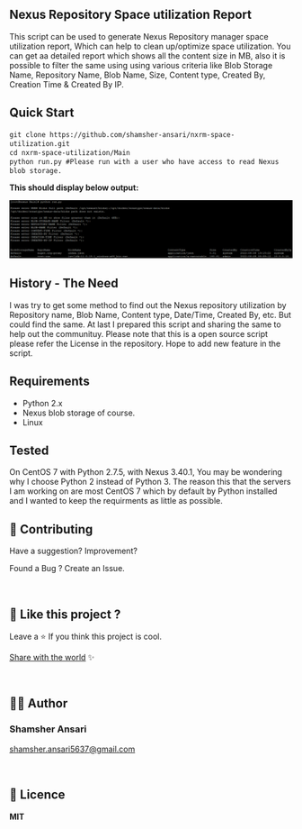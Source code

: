 ## Nexus Repository Space utilization Report

This script can be used to generate Nexus Repository manager space utilization report, Which can help to clean up/optimize space utilization.
You can get aa detailed report which shows all the content size in MB, also it is possible to filter the same using using various criteria like Blob Storage Name, Repository Name, Blob Name, Size, Content type, Created By, Creation Time & Created By IP.

## Quick Start

```
git clone https://github.com/shamsher-ansari/nxrm-space-utilization.git
cd nxrm-space-utilization/Main
python run.py #Please run with a user who have access to read Nexus blob storage.
```

<strong> This should display below output: </strong>

<!-- logo -->
<p align="center">
  <img src="output_report.PNG">
</p>

## History - The Need

I was try to get some method to find out the Nexus repository utilization by Repository name, Blob Name, Content type, Date/Time, Created By, etc. But could find the same. At last I prepared this script and sharing the same to help out the communituy. Please note that this is a open source script please refer the License in the repository. Hope to add new feature in the script.

## Requirements

* Python 2.x
* Nexus blob storage of course.
* Linux 

## Tested

On CentOS 7 with Python 2.7.5, with Nexus 3.40.1, You may be wondering why I choose Python 2 instead of Python 3. The reason this that the servers I am working on are most CentOS 7 which by default by Python installed and I wanted to keep the requirments as little as possible.

## 💙 Contributing

Have a suggestion? Improvement?

Found a Bug ? Create an Issue.

<br/>




## 💖 Like this project ?

Leave a ⭐ If you think this project is cool.

[Share with the world](https://github.com/shamsher-ansari/nxrm-space-utilization) ✨

<br/>




## 👨‍💻 Author

### Shamsher Ansari

shamsher.ansari5637@gmail.com

<br/>




## 🍁 Licence

**MIT**
